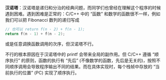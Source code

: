 **汉诺塔**：汉诺塔是递归和分治的经典问题，而同学们也曾经在理解这个程序的时候遇到困难。遇到困难是正常的：C/C++ 中的 “函数” 和数学的函数很不一样，例如我们可以把 Fibonacci 数列的递归写成

```c++
// 也可以 return f(n - 2) + f(n - 1);
return f(n - 1) + f(n - 2);
```

或是任意调换函数调用的次序，但汉诺塔不行。

不行的根本原因在于汉诺塔中的 printf 会带来全局的副作用。但 C/C++ 遵循 “顺序执行” 的原则，函数的执行有 “先后” (不像数学的函数，先后是无关的)，按照不同顺序调用会导致程序输出不同的结果。而在具体实现时，每个栈帧中存放的 “当前执行的位置” (PC) 实现了顺序执行。
